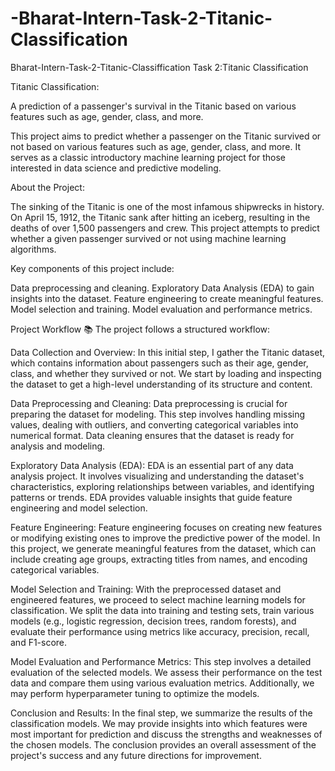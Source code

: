 # -Bharat-Intern-Task-2-Titanic-Classification

Bharat-Intern-Task-2-Titanic-Classiffication
Task 2:Titanic Classification

 Titanic Classification:

A prediction of a passenger's survival in the Titanic based on various features such as age, gender, class, and more.

This project aims to predict whether a passenger on the Titanic survived or not based on various features such as age, gender, class, and more. It serves as a classic introductory machine learning project for those interested in data science and predictive modeling.

About the Project:

The sinking of the Titanic is one of the most infamous shipwrecks in history. On April 15, 1912, the Titanic sank after hitting an iceberg, resulting in the deaths of over 1,500 passengers and crew. This project attempts to predict whether a given passenger survived or not using machine learning algorithms.

Key components of this project include:

Data preprocessing and cleaning. Exploratory Data Analysis (EDA) to gain insights into the dataset. Feature engineering to create meaningful features. Model selection and training. Model evaluation and performance metrics.

Project Workflow 📚 The project follows a structured workflow:

Data Collection and Overview: In this initial step, I gather the Titanic dataset, which contains information about passengers such as their age, gender, class, and whether they survived or not. We start by loading and inspecting the dataset to get a high-level understanding of its structure and content.

Data Preprocessing and Cleaning: Data preprocessing is crucial for preparing the dataset for modeling. This step involves handling missing values, dealing with outliers, and converting categorical variables into numerical format. Data cleaning ensures that the dataset is ready for analysis and modeling.

Exploratory Data Analysis (EDA): EDA is an essential part of any data analysis project. It involves visualizing and understanding the dataset's characteristics, exploring relationships between variables, and identifying patterns or trends. EDA provides valuable insights that guide feature engineering and model selection.

Feature Engineering: Feature engineering focuses on creating new features or modifying existing ones to improve the predictive power of the model. In this project, we generate meaningful features from the dataset, which can include creating age groups, extracting titles from names, and encoding categorical variables.

Model Selection and Training: With the preprocessed dataset and engineered features, we proceed to select machine learning models for classification. We split the data into training and testing sets, train various models (e.g., logistic regression, decision trees, random forests), and evaluate their performance using metrics like accuracy, precision, recall, and F1-score.

Model Evaluation and Performance Metrics: This step involves a detailed evaluation of the selected models. We assess their performance on the test data and compare them using various evaluation metrics. Additionally, we may perform hyperparameter tuning to optimize the models.

Conclusion and Results: In the final step, we summarize the results of the classification models. We may provide insights into which features were most important for prediction and discuss the strengths and weaknesses of the chosen models. The conclusion provides an overall assessment of the project's success and any future directions for improvement.
